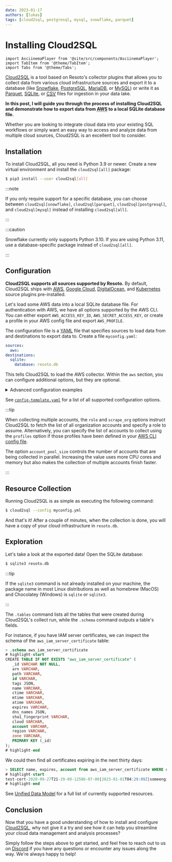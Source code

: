 ```yaml
---
date: 2023-01-17
authors: [lukas]
tags: [cloud2sql, postgresql, mysql, snowflake, parquet]
---
```


# Installing Cloud2SQL

```mdx-code-block
import AsciinemaPlayer from '@site/src/components/AsciinemaPlayer';
import TabItem from '@theme/TabItem';
import Tabs from '@theme/Tabs';
```

[Cloud2SQL](https://cloud2sql.com) is a tool based on Resoto's collector plugins that allows you to collect data from various cloud infrastructure sources and export it to a database (like [Snowflake](https://snowflake.com), [PostgreSQL](https://postgresql.org), [MariaDB](https://mariadb.org), or [MySQL](https://mysql.com)) or write it as [Parquet](https://parquet.apache.org), [SQLite](https://sqlite.org), or [<abbr title="comma-separated values">CSV</abbr>](https://en.wikipedia.org/wiki/Comma-separated_values) files for ingestion in your data lake.

**In this post, I will guide you through the process of installing Cloud2SQL and demonstrate how to export data from <abbr title="Amazon Web Services">AWS</abbr> to a local SQLite database file.**

Whether you are looking to integrate cloud data into your existing SQL workflows or simply want an easy way to access and analyze data from multiple cloud sources, Cloud2SQL is an excellent tool to consider.

<p><AsciinemaPlayer src={require('./asciinema/cloud2sql.cast').default} cols={80} rows={20} preload={true} autoPlay={true} loop={true} /></p>

<!--truncate-->

## Installation

To install Cloud2SQL, all you need is Python 3.9 or newer. Create a new virtual environment and install the `cloud2sql[all]` package:

```bash
$ pip3 install --user cloud2sql[all]
```

:::note

If you only require support for a specific database, you can choose between `cloud2sql[snowflake]`, `cloud2sql[parquet]`, `cloud2sql[postgresql]`, and `cloud2sql[mysql]` instead of installing `cloud2sql[all]`.

:::

:::caution

Snowflake currently only supports Python 3.10. If you are using Python 3.11, use a database-specific package instead of `cloud2sql[all]`.

:::

<p><AsciinemaPlayer src={require('./asciinema/cloud2sql-install.cast').default} cols={80} rows={20} preload={true} autoPlay={false} loop={false} poster="npt:0:6" /></p>

## Configuration

**Cloud2SQL supports all sources supported by Resoto.** By default, Cloud2SQL ships with [<abbr title="Amazon Web Services">AWS</abbr>](https://cloud2sql.com/docs/configuration#aws), [Google Cloud](https://cloud2sql.com/docs/configuration#google-cloud), [DigitalOcean](https://cloud2sql.com/docs/configuration#digitalocean), and [Kubernetes](https://cloud2sql.com/docs/configuration#kubernetes) source plugins pre-installed.

Let's load some AWS data into a local SQLite database file. For authentication with AWS, we have all options supported by the AWS CLI. You can either export `AWS_ACCESS_KEY_ID`, `AWS_SECRET_ACCESS_KEY`, or create a profile in your AWS config file and export `AWS_PROFILE`.

The configuration file is a [YAML](https://yaml.org) file that specifies sources to load data from and destinations to export data to. Create a file `myconfig.yaml`:

```yaml title="myconfig.yaml"
sources:
  aws:
destinations:
  sqlite:
    database: resoto.db
```

This tells Cloud2SQL to load the AWS collector. Within the `aws` section, you can configure additional options, but they are optional.

<details>
<summary>Advanced configuration examples</summary>
<div>

<Tabs>
<TabItem value="aws-snowflake" label="AWS / K8S / Snowflake">

```yaml
sources:
  aws:
    # IAM role name to assume
    role: ResotoAccess
    # List of AWS profiles to collect
    profiles: someengineering-production
    # List of AWS Regions to collect (null for all)
    region:
    - us-east-1
    - us-west-2
    - eu-central-1
    # Scrape the entire AWS organization
    scrape_org: true
    # Assume given role in current account
    assume_current: true
    # Do not scrape current account
    do_not_scrape_current: true
k8s:
    # Configure access to k8s clusters.
    # Structure:
    # - name: 'k8s-cluster-name'
    #   certificate_authority_data: 'CERT'
    #   server: 'https://k8s-cluster-server.example.com'
    #   token: 'TOKEN'
    configs: []
    # Configure access via kubeconfig files.
    # Structure:
    #   - path: "/path/to/kubeconfig"
    #     all_contexts: false
    #     contexts: ["context1", "context2"]
    config_files:
    - path: /path/to/kubeconfig
      all_contexts: true
destinations:
  snowflake:
    host: myorg-myaccount
    user: cloud2sql
    password: changeme
    database: cloud2sql/public
    args:
      warehouse: compute_wh
      role: accountadmin
```

</TabItem>
<TabItem value="gcp-postgres" label="Google Cloud / PostgreSQL">

```yaml
sources:
  gcp:
    # GCP service account file(s)
    # Empty string to use the default service account e.g.:
    # service_account: [""]
    service_account:
    - /path/to/service-account1.json
    - /path/to/service-account2.json
  destinations:
    posgresql:
      host: 127.0.0.1
      port: 5432
      user: postgres
      password: changeme
      database: cloud2sql
```

</TabItem>
<TabItem value="do-parquet" label="DigitalOcean / Parquet">

```yaml
sources:
  digitalocean:
    # DigitalOcean API tokens for the teams to be collected
    api_tokens:
    - 'dop_v1_e5c759260e6a43f003f3b53e2cfec79cxxxxxxxxx'
destinations:
  file:
    path: /path/to/parquet/files/
    format: parquet
    batch_size: 100_000
```

</TabItem>
</Tabs>

</div>
</details>

See [`config-template.yaml`](https://github.com/someengineering/cloud2sql/blob/main/config-template.yaml) for a list of all supported configuration options.

:::tip

When collecting multiple accounts, the `role` and `scrape_org` options instruct Cloud2SQL to fetch the list of all organization accounts and specify a role to assume. Alternatively, you can specify the list of accounts to collect using the `profiles` option if those profiles have been defined in your [AWS CLI config file](https://boto3.amazonaws.com/v1/documentation/api/latest/guide/credentials.html).

The option `account_pool_size` controls the number of accounts that are being collected in parallel. Increasing the value uses more CPU cores and memory but also makes the collection of multiple accounts finish faster.

:::

## Resource Collection

Running Cloud2SQL is as simple as executing the following command:

```bash
$ cloud2sql --config myconfig.yml
```

And that's it! After a couple of minutes, when the collection is done, you will have a copy of your cloud infrastructure in `resoto.db`.

<p><AsciinemaPlayer src={require('./asciinema/cloud2sql-cfg_and_run.cast').default} cols={80} rows={20} preload={true} autoPlay={false} loop={false} poster="npt:0:3" /></p>

## Exploration

Let's take a look at the exported data! Open the SQLite database:

```bash
$ sqlite3 resoto.db
```

:::tip

If the `sqlite3` command is not already installed on your machine, the package name in most Linux distributions as well as homebrew (MacOS) and Chocolatey (Windows) is `sqlite` or `sqlite3`.

:::

The `.tables` command lists all the tables that were created during Cloud2SQL's collect run, while the `.schema` command outputs a table's fields.

For instance, if you have IAM server certificates, we can inspect the schema of the `aws_iam_server_certificate` table:

```sql
> .schema aws_iam_server_certificate
# highlight-start
​CREATE TABLE IF NOT EXISTS "aws_iam_server_certificate" (
​	_id VARCHAR NOT NULL,
​	arn VARCHAR,
​	path VARCHAR,
​	id VARCHAR,
​	tags JSON,
​	name VARCHAR,
​	ctime VARCHAR,
​	mtime VARCHAR,
​	atime VARCHAR,
​	expires VARCHAR,
​	dns_names JSON,
​	sha1_fingerprint VARCHAR,
​	cloud VARCHAR,
​	account VARCHAR,
​	region VARCHAR,
​	zone VARCHAR,
​	PRIMARY KEY (_id)
​);
# highlight-end
```

We could then find all certificates expiring in the next thirty days:

```sql
> SELECT name, expires, account from aws_iam_server_certificate WHERE datetime(expires) BETWEEN datetime('now') AND datetime('now', 'start of day', '+30 day');
# highlight-start
​test-cert-2020-09-27T21-29-09-12586-07-00|2023-01-01T04:29:09Z|someengineering
# highlight-end
```

See [Unified Data Model](/docs/reference/unified-data-model) for a full list of currently supported resources.

## Conclusion

Now that you have a good understanding of how to install and configure [Cloud2SQL](https://cloud2sql.com), why not give it a try and see how it can help you streamline your cloud data management and analysis processes?

Simply follow the steps above to get started, and feel free to reach out to us on [Discord](https://discord.gg/someengineering) if you have any questions or encounter any issues along the way. We're always happy to help!
